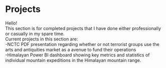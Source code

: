 # Projects
Hello!  
This section is for completed projects that I have done either professionally or casually in my spare time.  
Current projects in this section are:  
-NCTC PDF presentation regarding whether or not terrorist groups use the arts and antiquities market as a avenue to fund their operations  
-Himalayan Power BI dashboard showing key metrics and statistics of individual mountain expeditions in the Himalayan mountain range.
